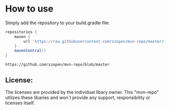 How to use
========

Simply add the repository to your build.gradle file:

```groovy
repositories {
    maven {
        url 'https://raw.githubusercontent.com/szopen/mvn-repo/master/'
    }
    mavenCentral()
}
```


```mvn
https://github.com/szopen/mvn-repo/blob/master
```

License:
--------
The licenses are provided by the individual libary owner. This "mvn-repo" utilizes these libaries and
won´t provide any support, responsibility or licenses itself.